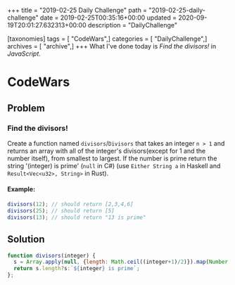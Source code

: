 +++
title = "2019-02-25 Daily Challenge"
path = "2019-02-25-daily-challenge"
date = 2019-02-25T00:35:16+00:00
updated = 2020-09-19T20:01:27.632313+00:00
description = "DailyChallenge"

[taxonomies]
tags = [ "CodeWars",]
categories = [ "DailyChallenge",]
archives = [ "archive",]
+++
What I've done today is *Find the divisors!* in *JavaScript*.

<!-- more -->

# CodeWars

## Problem

### Find the divisors!

Create a function named `divisors`/`Divisors` that takes an integer `n > 1` and returns an array with all of the integer's divisors(except for 1 and the number itself), from smallest to largest. If the number is prime return the string '(integer) is prime' (`null` in C#) (use `Either String a` in Haskell and `Result<Vec<u32>, String>` in Rust).

#### Example:

```javascript
divisors(12); // should return [2,3,4,6]
divisors(25); // should return [5]
divisors(13); // should return "13 is prime"
```

## Solution

```js
function divisors(integer) {
  s = Array.apply(null, {length: Math.ceil((integer+1)/2)}).map(Number.call, Number).slice(2).filter(x => integer % x===0);
  return s.length?s:`${integer} is prime`;
};
```